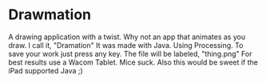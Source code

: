# Drawmation
A drawing application with a twist.  Why not an app that animates as you draw.  I call it, "Dramation"  It was made with Java. Using Processing.  To save your work just press any key.  The file will be labeled, "thing.png"  For best results use a Wacom Tablet. Mice suck.  Also this would be sweet if the iPad supported Java ;)
